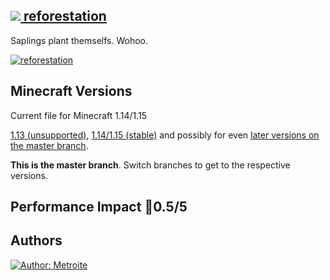 ## [<img src="https://i.imgur.com/BjfNPDg.gif"> reforestation](https://download.metroite.de/#/home?url=https://github.com/Metroite/datapacks/tree/master/reforestation&rootDirectory=false)

Saplings plant themselfs. Wohoo.

<a href="https://download.metroite.de/#/home?url=https://github.com/Metroite/datapacks/tree/master/reforestation&rootDirectory=false" rel="Saplings just plant themselfs! #teamtrees">![reforestation](reforestation.png?raw=true "Saplings just plant themselfs! #teamtrees")</a>

## Minecraft Versions

Current file for Minecraft 1.14/1.15

[1.13 (unsupported)](https://github.com/Metroite/datapacks/tree/1.13), [1.14/1.15 (stable)](https://stable.metroite.de/) and possibly for even [later versions on the master branch](https://www.metroite.de/).

**This is the master branch**. Switch branches to get to the respective versions.

## Performance Impact &#x1F534;0.5/5

## Authors

<a href="https://github.com/Metroite"><img src="https://img.shields.io/badge/Author-Metroite-blue" alt="Author: Metroite"></a>
